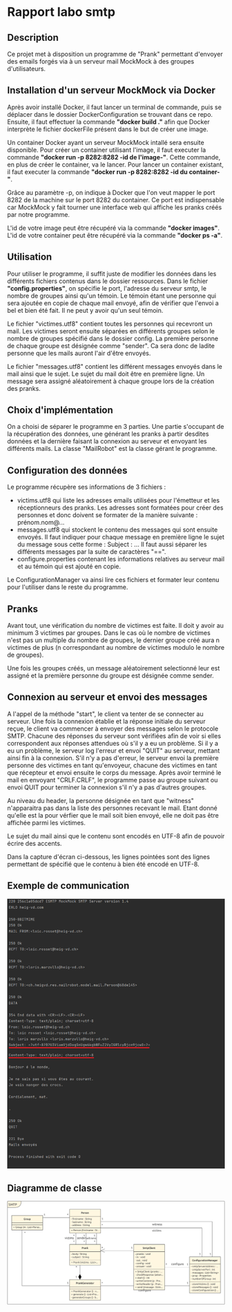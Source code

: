 # Rapport labo smtp

## Description
Ce projet met à disposition un programme de "Prank" permettant d'envoyer des emails forgés via à un serveur mail MockMock à des groupes d'utilisateurs. 

## Installation d'un serveur MockMock via Docker
Après avoir installé Docker, il faut lancer un terminal de commande, puis se déplacer dans le dossier DockerConfiguration se trouvant dans ce repo. Ensuite, il faut effectuer la commande **"docker build ."** afin que Docker interprète le fichier dockerFile présent dans le but de créer une image.

Un container Docker ayant un serveur MockMock intallé sera ensuite disponible. Pour créer un container utilisant l'image, il faut executer la commande **"docker run -p 8282:8282 -id de l'image-"**. Cette commande, en plus de créer le container, va le lancer. Pour lancer un container existant, il faut executer la commande **"docker run -p 8282:8282 -id du container-"**.

Grâce au paramètre -p, on indique à Docker que l'on veut mapper le port 8282 de la machine sur le port 8282 du container. Ce port est indispensable car MockMock y fait tourner une interface web qui affiche les pranks créés par notre programme.

L'id de votre image peut être récupéré via la commande **"docker images"**.
L'id de votre container peut être récupéré via la commande **"docker ps -a"**.

## Utilisation
Pour utiliser le programme, il suffit juste de modifier les données dans les différents fichiers contenus dans le dossier ressources. Dans le fichier **"config.properties"**, on spécifie le port, l'adresse du serveur smtp, le nombre de groupes ainsi qu'un témoin. Le témoin étant une personne qui sera ajoutée en copie de chaque mail envoyé, afin de vérifier que l'envoi a bel et bien été fait. Il ne peut y avoir qu'un seul témoin.

Le fichier "victimes.utf8" contient toutes les personnes qui recevront un mail. Les victimes seront ensuite séparées en différents groupes selon le nombre de groupes spécifié dans le dossier config. La première personne de chaque groupe est désignée comme "sender". Ca sera donc de ladite personne que les mails auront l'air d'être envoyés.

Le fichier "messages.utf8" contient les différent messages envoyés dans le mail ainsi que le sujet. Le sujet du mail doit être en première ligne. Un message sera assigné aléatoirement à chaque groupe lors de la création des pranks.

## Choix d'implémentation
On a choisi de séparer le programme en 3 parties. Une partie s'occupant de la récupération des données, une générant les pranks à partir desdites données et la dernière faisant la connexion au serveur et envoyant les différents mails. La classe "MailRobot" est la classe gérant le programme. 

## Configuration des données
Le programme récupère ses informations de 3 fichiers :

- victims.utf8 qui liste les adresses emails utilisées pour l'émetteur et les réceptionneurs des pranks. Les adresses sont formatées pour créer des personnes et donc doivent se formater de la manière suivante : prénom.nom@...
- messages.utf8 qui stockent le contenu des messages qui sont ensuite envoyés. Il faut indiquer pour chaque message en première ligne le sujet du message sous cette forme : Subject : ...
Il faut aussi séparer les différents messages par la suite de caractères "==".
- configure.properties contenant les informations relatives au serveur mail et au témoin qui est ajouté en copie.

Le ConfigurationManager va ainsi lire ces fichiers et formater leur contenu pour l'utiliser dans le reste du programme.


## Pranks
Avant tout, une vérification du nombre de victimes est faite. Il doit y avoir au minimum 3 victimes par groupes. Dans le cas où le nombre de victimes n'est pas un multiple du nombre de groupes, le dernier groupe créé aura n victimes de plus (n correspondant au nombre de victimes modulo le nombre de groupes).

Une fois les groupes créés, un message aléatoirement selectionné leur est assigné et la première personne du groupe est désignée comme sender.

## Connexion au serveur et envoi des messages
A l'appel de la méthode "start", le client va tenter de se connecter au serveur. Une fois la connexion établie et la réponse initiale du serveur reçue, le client va commencer à envoyer des messages selon le protocole SMTP. Chacune des réponses du serveur sont vérifiées afin de voir si elles correspondent aux réponses attendues où s'il y a eu un problème. Si il y a eu un problème, le serveur log l'erreur et envoi "QUIT" au serveur, mettant ainsi fin à la connexion. S'il n'y a pas d'erreur, le serveur envoi la première personne des victimes en tant qu'envoyeur, chacune des victimes en tant que récepteur et envoi ensuite le corps du message. Après avoir terminé le mail en envoyant "CRLF.CRLF", le programme passe au groupe suivant ou envoi QUIT pour terminer la connexion s'il n'y a pas d'autres groupes.

Au niveau du header, la personne désignée en tant que "witness" n'apparaitra pas dans la liste des personnes recevant le mail. Etant donné qu'elle est la pour vérfier que le mail soit bien envoyé, elle ne doit pas être affichée parmi les victimes.

Le sujet du mail ainsi que le contenu sont encodés en UTF-8 afin de pouvoir écrire des accents.

Dans la capture d'écran ci-dessous, les lignes pointées sont des lignes permettant de spécifié que le contenu à bien été encodé en UTF-8.

## Exemple de communication
![Exemple de communication](figures/exemple-com.png)

## Diagramme de classe
![Diagramme de classe](figures/schema-final.png)